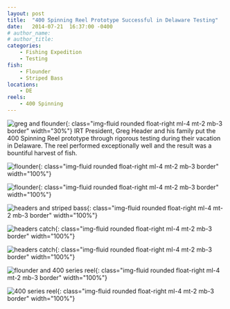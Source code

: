 ```yaml
---
layout: post
title:  "400 Spinning Reel Prototype Successful in Delaware Testing"
date:   2014-07-21  16:37:00 -0400
# author_name: 
# author_title: 
categories: 
    - Fishing Expedition
    - Testing
fish: 
    - Flounder
    - Striped Bass
locations:
    - DE
reels:
    - 400 Spinning
---
```


![greg and flounder](/assets/images/blog--greg-flounder.jpg){: class="img-fluid rounded float-right ml-4 mt-2 mb-3 border" width="30%"}
IRT President, Greg Header and his family put the 400 Spinning Reel prototype through rigorous testing during their vacation in Delaware. The reel performed exceptionally well and the result was a bountiful harvest of fish.

![flounder](/assets/images/blog--flounder.jpg){: class="img-fluid rounded float-right ml-4 mt-2 mb-3 border" width="100%"}

![flounder](/assets/images/blog--flounder2.jpg){: class="img-fluid rounded float-right ml-4 mt-2 mb-3 border" width="100%"}

![headers and striped bass](/assets/images/blog--headers.jpg){: class="img-fluid rounded float-right ml-4 mt-2 mb-3 border" width="100%"}

![headers catch](/assets/images/blog--headers-catch.jpg){: class="img-fluid rounded float-right ml-4 mt-2 mb-3 border" width="100%"}

![headers catch](/assets/images/blog--headers-catch2.jpg){: class="img-fluid rounded float-right ml-4 mt-2 mb-3 border" width="100%"}

![flounder and 400 series reel](/assets/images/blog--flounder-and-reel.jpg){: class="img-fluid rounded float-right ml-4 mt-2 mb-3 border" width="100%"}

![400 series reel](/assets/images/blog--400-series.jpg){: class="img-fluid rounded float-right ml-4 mt-2 mb-3 border" width="100%"}

